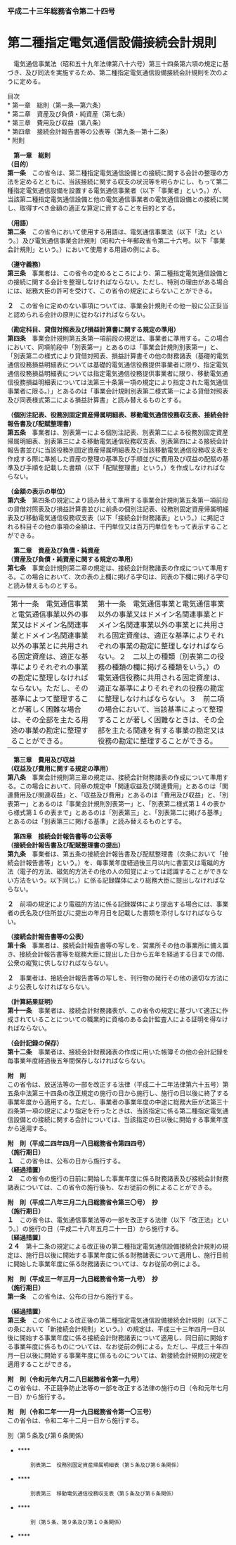 ### 平成二十三年総務省令第二十四号  
# 第二種指定電気通信設備接続会計規則  
　電気通信事業法（昭和五十九年法律第八十六号）第三十四条第六項の規定に基づき、及び同法を実施するため、第二種指定電気通信設備接続会計規則を次のように定める。  
  
目次  
	* 第一章　総則（第一条―第六条）  
	* 第二章　資産及び負債・純資産（第七条）  
	* 第三章　費用及び収益（第八条）  
	* 第四章　接続会計報告書等の公表等（第九条―第十二条）  
	* 附則  
  
&emsp;**第一章　総則**  
**（目的）**  
**第一条**　この省令は、第二種指定電気通信設備との接続に関する会計の整理の方法を定めるとともに、当該接続に関する収支の状況等を明らかにし、もって第二種指定電気通信設備を設置する電気通信事業者（以下「事業者」という。）が、当該第二種指定電気通信設備と他の電気通信事業者の電気通信設備との接続に関し、取得すべき金額の適正な算定に資することを目的とする。  
  
**（用語）**  
**第二条**　この省令において使用する用語は、電気通信事業法（以下「法」という。）及び電気通信事業会計規則（昭和六十年郵政省令第二十六号。以下「事業会計規則」という。）において使用する用語の例による。  
  
**（遵守義務）**  
**第三条**　事業者は、この省令の定めるところにより、第二種指定電気通信設備との接続に関する会計を整理しなければならない。ただし、特別の理由がある場合には、総務大臣の許可を受けて、この省令の規定によらないことができる。  
  
**２**　この省令に定めのない事項については、事業会計規則その他一般に公正妥当と認められる会計の原則に従わなければならない。  
  
**（勘定科目、貸借対照表及び損益計算書に関する規定の準用）**  
**第四条**　事業会計規則第五条第一項前段の規定は、事業者に準用する。この場合において、同項前段中「別表第一」とあるのは「事業会計規則別表第一」と、「別表第二の様式により貸借対照表、損益計算書その他の財務諸表（基礎的電気通信役務損益明細表については基礎的電気通信役務提供事業者に限り、指定電気通信役務損益明細表については指定電気通信役務提供事業者に限り、移動電気通信役務損益明細表については法第三十条第一項の規定により指定された電気通信事業者に限る。）」とあるのは「事業会計規則別表第二様式第一による貸借対照表及び同表様式第二による損益計算書」と読み替えるものとする。  
  
**（個別注記表、役務別固定資産帰属明細表、移動電気通信役務収支表、接続会計報告書及び配賦整理書）**  
**第五条**　事業者は、別表第一による個別注記表、別表第二による役務別固定資産帰属明細表、別表第三による移動電気通信役務収支表、別表第四による接続会計報告書並びに当該役務別固定資産帰属明細表及び当該移動電気通信役務収支表を作成する際に準拠した資産の整理の基準及び手順並びに費用及び収益の配賦の基準及び手順を記載した書類（以下「配賦整理書」という。）を作成しなければならない。  
  
**（金額の表示の単位）**  
**第六条**　第四条の規定により読み替えて準用する事業会計規則第五条第一項前段の貸借対照表及び損益計算書並びに前条の個別注記表、役務別固定資産帰属明細表及び移動電気通信役務収支表（以下「接続会計財務諸表」という。）に掲記される科目その他の事項の金額は、千円単位又は百万円単位をもって表示することができる。  
  
&emsp;**第二章　資産及び負債・純資産**  
**（資産及び負債・純資産に関する規定の準用）**  
**第七条**　事業会計規則第二章の規定は、接続会計財務諸表の作成について準用する。この場合において、次の表の上欄に掲げる字句は、同表の下欄に掲げる字句と読み替えるものとする。  

|||  
| --- | --- |  
|第十一条　電気通信事業と電気通信事業以外の事業又はドメイン名関連事業とドメイン名関連事業以外の事業とに共用される固定資産は、適正な基準によりそれぞれの事業の勘定に整理しなければならない。ただし、その基準によつて整理することが著しく困難な場合は、その全部を主たる用途の事業の勘定に整理することができる。|第十一条　電気通信事業と電気通信事業以外の事業又はドメイン名関連事業とドメイン名関連事業以外の事業とに共用される固定資産は、適正な基準によりそれぞれの事業の勘定に整理しなければならない。２　二以上の種類（別表第二の役務の種類の欄に掲げる種類をいう。）の電気通信役務に共用される固定資産は、適正な基準によりそれぞれの役務の勘定に整理しなければならない。３　前二項の場合において、当該基準によって整理することが著しく困難なときは、その全部を主たる関連を有する事業の勘定又は役務の勘定に整理することができる。|  
  
  
&emsp;**第三章　費用及び収益**  
**（収益及び費用に関する規定の準用）**  
**第八条**　事業会計規則第三章の規定は、接続会計財務諸表の作成について準用する。この場合において、同章の規定中「関連収益及び関連費用」とあるのは「関連費用及び関連収益」と、「収益及び費用」とあるのは「費用及び収益」と、「別表第一」とあるのは「事業会計規則別表第一」と、「別表第二様式第１４の表から様式第１６の表まで」とあるのは「別表第三」と、「別表第二に掲げる基準」とあるのは「別表第三に掲げる基準」と読み替えるものとする。  
  
&emsp;**第四章　接続会計報告書等の公表等**  
**（接続会計報告書及び配賦整理書の提出）**  
**第九条**　事業者は、第五条の接続会計報告書及び配賦整理書（次条において「接続会計報告書等」という。）を、毎事業年度経過後三月以内に書面又は電磁的方法（電子的方法、磁気的方法その他の人の知覚によっては認識することができない方法をいう。以下同じ。）に係る記録媒体により総務大臣に提出しなければならない。  
  
**２**　前項の規定により電磁的方法に係る記録媒体により提出する場合には、事業者の氏名及び住所並びに提出の年月日を記載した書類を添付しなければならない。  
  
**（接続会計報告書等の公表）**  
**第十条**　事業者は、接続会計報告書等の写しを、営業所その他の事業所に備え置き、接続会計報告書等を総務大臣に提出した日から五年を経過する日までの間、公衆の縦覧に供しなければならない。  
  
**２**　事業者は、接続会計報告書等の写しを、刊行物の発行その他の適切な方法により公表しなければならない。  
  
**（計算結果証明）**  
**第十一条**　事業者は、接続会計財務諸表が、この省令の規定に基づいて適正に作成されていることについての職業的に資格のある会計監査人による証明を得なければならない。  
  
**（会計記録の保存）**  
**第十二条**　事業者は、接続会計財務諸表の作成に用いた帳簿その他の会計記録を毎事業年度経過後五年間保存しなければならない。  
  
**附　則**  
この省令は、放送法等の一部を改正する法律（平成二十二年法律第六十五号）第五条中法第三十四条の改正規定の施行の日から施行し、施行の日以後に終了する事業年度から適用する。ただし、事業者の事業年度の中途に総務大臣が法第三十四条第一項の規定により指定を行ったときは、当該指定に係る第二種指定電気通信設備との接続に関する会計については、当該指定の日以後に開始する事業年度から適用する。  
  
**附　則（平成二四年四月一八日総務省令第四四号）**  
**（施行期日）**  
**１**　この省令は、公布の日から施行する。  
**（経過措置）**  
**２**　この省令の施行の日前に開始した事業年度に係る財務諸表及び接続会計財務諸表については、この省令の施行後も、なお従前の例によることができる。  
  
**附　則（平成二八年三月二九日総務省令第三〇号）　抄**  
**（施行期日）**  
**１**　この省令は、電気通信事業法等の一部を改正する法律（以下「改正法」という。）の施行の日（平成二十八年五月二十一日）から施行する。  
**〔経過措置〕**  
**２４**　第十二条の規定による改正後の第二種指定電気通信設備接続会計規則の規定は、施行日以後に開始する事業年度に係る財務諸表について適用し、施行日前に開始した事業年度に係る財務諸表については、なお従前の例による。  
  
**附　則（平成三一年三月一九日総務省令第一九号）　抄**  
**（施行期日）**  
**第一条**　この省令は、公布の日から施行する。  
  
**（経過措置）**  
**第三条**　この省令による改正後の第二種指定電気通信設備接続会計規則（以下この条において「新接続会計規則」という。）の規定は、平成三十三年四月一日以後に開始する事業年度に係る接続会計財務諸表について適用し、同日前に開始する事業年度に係るものについては、なお従前の例による。ただし、平成三十年四月一日以後に開始する事業年度に係るものについては、新接続会計規則の規定を適用することができる。  
  
**附　則（令和元年六月二八日総務省令第一九号）**  
この省令は、不正競争防止法等の一部を改正する法律の施行の日（令和元年七月一日）から施行する。  
  
**附　則（令和二年一一月一九日総務省令第一〇三号）**  
この省令は、令和二年十二月一日から施行する。  
  
別（第５条及び第６条関係）  
* ****　  

            
          別表第二　役務別固定資産帰属明細表（第５条及び第６条関係）  
* ****　  

            
          別表第三　移動電気通信役務収支表（第５条及び第６条関係）  
* ****　  

            
          別（第５条、第９条及び第１０条関係）  
* ****　  

            
          